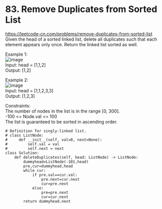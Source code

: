 # 83. Remove Duplicates from Sorted List
https://leetcode-cn.com/problems/remove-duplicates-from-sorted-list  
Given the head of a sorted linked list, delete all duplicates such that each element appears only once. Return the linked list sorted as well.  

Example 1:  
![image](https://user-images.githubusercontent.com/60777462/154484436-138dcd5c-63de-4dd5-a397-9ccb3ed1409d.png)  
Input: head = [1,1,2]  
Output: [1,2]  

Example 2:  
![image](https://user-images.githubusercontent.com/60777462/154484485-f6a8d0ff-8acc-453e-8173-ec5ff8ca80a2.png)  
Input: head = [1,1,2,3,3]  
Output: [1,2,3]  

Constraints:  
The number of nodes in the list is in the range [0, 300].  
-100 <= Node.val <= 100  
The list is guaranteed to be sorted in ascending order.  

``` python3
# Definition for singly-linked list.
# class ListNode:
#     def __init__(self, val=0, next=None):
#         self.val = val
#         self.next = next
class Solution:
    def deleteDuplicates(self, head: ListNode) -> ListNode:
        dummyhead=ListNode(-101,head)
        pre,cur=dummyhead,head
        while cur:
            if pre.val==cur.val:
                pre.next=cur.next
                cur=pre.next
            else:
                pre=pre.next
                cur=cur.next
        return dummyhead.next
```
